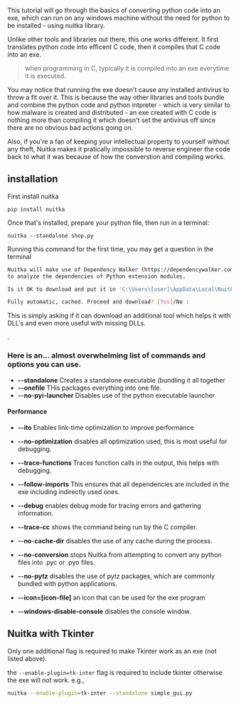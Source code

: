 This tutorial will go through the basics of converting python code into an exe, which can run on any windows machine without the need for python to be installed - using nuitka library.


Unlike other tools and libraries out there, this one works different. It first translates python code into efficent C code, then it compiles that C code into an exe.

> when programming in C, typically it is compiled into an exe everytime it is executed.

You may notice that running the exe doesn't cause any installed antivirus to throw a fit over it. This is because the way other libraries and tools bundle and combine the python code and python intpreter - which is very similar to how malware is created and distributed - an exe created with C code is nothing more than compiling it which doesn't set the antivirus off since there are no obvious bad actions going on.

Also, if you're a fan of keeping your intellectual property to yourself without any theft, Nuitka makes it pratically impossible to reverse engineer the code back to what it was because of how the converstion and compiling works.


## installation
First install nuitka
```
pip install nuitka
```

Once that's installed, prepare your python file, then run in a terminal:
```
nuitka --standalone shop.py
```

Running this command for the first time, you may get a question in the terminal

```bash
Nuitka will make use of Dependency Walker (https://dependencywalker.com) tool
to analyze the dependencies of Python extension modules.

Is it OK to download and put it in 'C:\Users\[user]\AppData\Local\Nuitka\Nuitka\Cache\DOWNLO~1\depends\x86_64'.

Fully automatic, cached. Proceed and download? [Yes]/No : 
```

This is simply asking if it can download an additional tool which helps it with DLL's and even more useful with missing DLLs.


.


### Here is an... almost overwhelming list of commands and options you can use.

- **--standalone** Creates a standalone executable (bundling it all together
- **--onefile** THis packages everything into one file.
- **--no-pyi-launcher** Disables use of the python executable launcher

#### Performance
- **--ito** Enables link-time optimization to improve performance
- **--no-optimization** disables all optimization used, this is most useful for debugging.
- **--trace-functions** Traces function calls in the output, this helps with debugging.

- **--follow-imports** This ensures that all dependencies are included in the exe including indirectly used ones.

- **--debug** enables debug mode for tracing errors and gathering information.
- **--trace-cc** shows the command being run by the C compiler.
- **--no-cache-dir** disables the use of any cache during the process.

- **--no-conversion** stops Nuitka from attempting to convert any python files into .pyc or .pyo files.
- **--no-pytz** disables the use of pytz packages, which are commonly bundled with python applications.

- **--icon=[icon-file]** an icon that can be used for the exe program
- **--windows-disable-console** disables the console window.



## Nuitka with Tkinter
Only one additional flag is required to make Tkinter work as an exe (not listed above).

the `--enable-plugin=tk-inter` flag is required to include tkinter otherwise the exe will not work.
e.g.,
```bash
nuitka --enable-plugin=tk-inter --standalone simple_gui.py
```